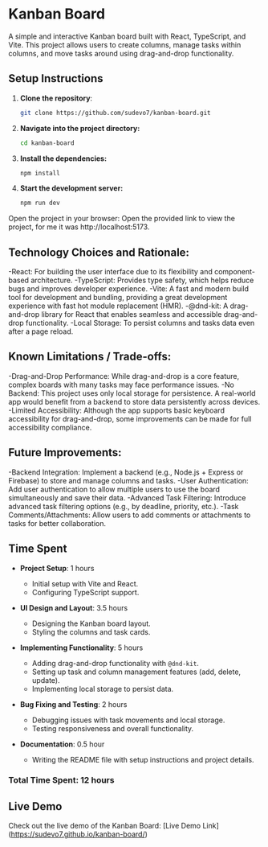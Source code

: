 # Kanban Board

A simple and interactive Kanban board built with React, TypeScript, and Vite. This project allows users to create columns, manage tasks within columns, and move tasks around using drag-and-drop functionality.

## Setup Instructions

1. **Clone the repository**:
   ```bash
   git clone https://github.com/sudevo7/kanban-board.git
2. **Navigate into the project directory:**
   ```bash
   cd kanban-board
3. **Install the dependencies:**
   ```bash
   npm install
3. **Start the development server:**
   ```bash
   npm run dev
Open the project in your browser: Open the provided link to view the project, for me it was http://localhost:5173.

## Technology Choices and Rationale:
-React: For building the user interface due to its flexibility and component-based architecture.
-TypeScript: Provides type safety, which helps reduce bugs and improves developer experience.
-Vite: A fast and modern build tool for development and bundling, providing a great development experience with fast hot module replacement (HMR).
-@dnd-kit: A drag-and-drop library for React that enables seamless and accessible drag-and-drop functionality.
-Local Storage: To persist columns and tasks data even after a page reload.

## Known Limitations / Trade-offs:
-Drag-and-Drop Performance: While drag-and-drop is a core feature, complex boards with many tasks may face performance issues.
-No Backend: This project uses only local storage for persistence. A real-world app would benefit from a backend to store data persistently across devices.
-Limited Accessibility: Although the app supports basic keyboard accessibility for drag-and-drop, some improvements can be made for full accessibility compliance.

## Future Improvements:
-Backend Integration: Implement a backend (e.g., Node.js + Express or Firebase) to store and manage columns and tasks.
-User Authentication: Add user authentication to allow multiple users to use the board simultaneously and save their data.
-Advanced Task Filtering: Introduce advanced task filtering options (e.g., by deadline, priority, etc.).
-Task Comments/Attachments: Allow users to add comments or attachments to tasks for better collaboration.

## Time Spent

- **Project Setup**: 1 hours
  - Initial setup with Vite and React.
  - Configuring TypeScript support.

- **UI Design and Layout**: 3.5 hours
  - Designing the Kanban board layout.
  - Styling the columns and task cards.

- **Implementing Functionality**: 5 hours
  - Adding drag-and-drop functionality with `@dnd-kit`.
  - Setting up task and column management features (add, delete, update).
  - Implementing local storage to persist data.

- **Bug Fixing and Testing**: 2 hours
  - Debugging issues with task movements and local storage.
  - Testing responsiveness and overall functionality.

- **Documentation**: 0.5 hour
  - Writing the README file with setup instructions and project details.

### Total Time Spent: 12 hours

## Live Demo

Check out the live demo of the Kanban Board: [Live Demo Link] (https://sudevo7.github.io/kanban-board/) 
